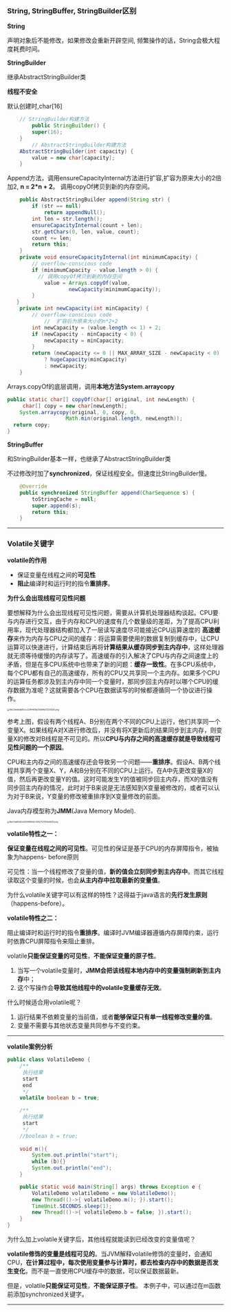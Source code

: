 ### String, StringBuffer, StringBuilder区别

**String**

声明对象后不能修改，如果修改会重新开辟空间, 频繁操作的话，String会极大程度耗费时间。

**StringBuilder**

继承AbstractStringBuilder类

**线程不安全**

默认创建时,char[16]

```java
    // StringBuilder构建方法
		public StringBuilder() {
        super(16);
    }
		// AbstractStringBuilder构建方法
    AbstractStringBuilder(int capacity) {
        value = new char[capacity];
    }
```

Append方法，调用ensureCapacityInternal方法进行扩容,扩容为原来大小的2倍加2,  **n = 2*n + 2**。 调用copyOf拷贝到新的内存空间。

```java
    public AbstractStringBuilder append(String str) {
        if (str == null)
            return appendNull();
        int len = str.length();
        ensureCapacityInternal(count + len);
        str.getChars(0, len, value, count);
        count += len;
        return this;
    } 
	private void ensureCapacityInternal(int minimumCapacity) {
        // overflow-conscious code
        if (minimumCapacity - value.length > 0) {
          // 调用copyOf拷贝到新的内存空间
            value = Arrays.copyOf(value,
                    newCapacity(minimumCapacity));
        }
   }
    private int newCapacity(int minCapacity) {
        // overflow-conscious code
     		//  扩容后为原来大小的n*2+2
        int newCapacity = (value.length << 1) + 2;
        if (newCapacity - minCapacity < 0) {
            newCapacity = minCapacity;
        }
        return (newCapacity <= 0 || MAX_ARRAY_SIZE - newCapacity < 0)
            ? hugeCapacity(minCapacity)
            : newCapacity;
    }
```

Arrays.copyOf的底层调用，调用**本地方法System.arraycopy**

```java
public static char[] copyOf(char[] original, int newLength) {
 	 char[] copy = new char[newLength];
  	System.arraycopy(original, 0, copy, 0,
                   Math.min(original.length, newLength));
  return copy;
}
```

**StringBuffer**

和StringBuilder基本一样，也继承了AbstractStringBuilder类

不过修改时加了**synchronized**，保证线程安全。但速度比StringBuilder慢。

```java
    @Override
    public synchronized StringBuffer append(CharSequence s) {
        toStringCache = null;
        super.append(s);
        return this;
    }
```

------

### Volatile关键字

**volatile的作用**

- 保证变量在线程之间的**可见性**
- **阻止**编译时和运行时的指令**重排序**。



**为什么会出现线程可见性问题**

要想解释为什么会出现线程可见性问题，需要从计算机处理器结构谈起。CPU要与内存进行交互，由于内存和CPU的速度有几个数量级的差距，为了提高CPU利用率，现代处理器结构都加入了一层读写速度尽可能接近CPU运算速度的 **高速缓存**来作为内存与CPU之间的缓存：将运算需要使用的数据复制到缓存中，让CPU运算可以快速进行，计算结束后再将**计算结果从缓存同步到主内存中**，这样处理器就无须等待缓慢的内存读写了。高速缓存的引入解决了CPU与内存之间速度上的矛盾，但是在多CPU系统中也带来了新的问题：**缓存一致性**。在多CPU系统中，每个CPU都有自己的高速缓存，所有的CPU又共享同一个主内存。如果多个CPU的运算任务都涉及到主内存中同一个变量时，那同步回主内存时以哪个CPU的缓存数据为准呢？这就需要各个CPU在数据读写的时候都遵循同一个协议进行操作。

<img src="http://ww1.sinaimg.cn/large/008aPpVGgy1go2qfhcdxpj313i0gi150.jpg" alt="WeChate8da95ccc2284408a218d94d7323592b.png" style="zoom:33%;" />

参考上图，假设有两个线程A、B分别在两个不同的CPU上运行，他们共享同一个变量X。如果线程A对X进行修改后，并没有将X更新后的结果同步到主内存，则变量X的修改对B线程是不可见的。所以**CPU与内存之间的高速缓存就是导致线程可见性问题的一个原因**。

CPU和主内存之间的高速缓存还会导致另一个问题——**重排序**。假设A、B两个线程共享两个变量X、Y，A和B分别在不同的CPU上运行。在A中先更改变量X的值，然后再更改变量Y的值。这时可能发生Y的值被同步回主内存，而X的值没有同步回主内存的情况，此时对于B来说是无法感知到X变量被修改的，或者可以认为对于B来说，Y变量的修改被重排序到X变量修改的前面。



Java内存模型称为**JMM**(Java Memory Model).

<img src="http://ww1.sinaimg.cn/large/008aPpVGgy1go2l3yvm26j30uq0amk6z.jpg" alt="WeChatf6e82e920f48f4d2c7b42757005b4b93.png" style="zoom:33%;" />







**volatile特性之一：**

**保证变量在线程之间的可见性**。可见性的保证是基于CPU的内存屏障指令，被抽象为happens- before原则



可见性：当一个线程修改了变量的值，**新的值会立刻同步到主内存中**。而其它线程读取这个变量的时候，也会**从主内存中拉取最新的变量值**。

为什么volatile关键字可以有这样的特性？这得益于java语言的**先行发生原则**（happens-before）。



**volatile特性之二：**

阻止编译时和运行时的指令**重排序**。编译时JVM编译器遵循内存屏障约束，运行时依靠CPU屏障指令来阻止重排。



volatile**只能保证变量的可见性**，**不能保证变量的原子性**。

1. 当写一个volatile变量时，**JMM会把该线程本地内存中的变量强制刷新到主内存**中；
2. 这个写操作会**导致其他线程中的volatile变量缓存无效**。



什么时候适合用volatile呢？

1. 运行结果不依赖变量的当前值，或者**能够保证只有单一线程修改变量的值**。
2. 变量不需要与其他状态变量共同参与不变约束。

------

**volatile案例分析**

```java
public class VolatileDemo {
    /**
     执行结果
     start
     end
     */
    volatile boolean b = true;

    /**
     执行结果
     start
     */
    //boolean b = true;
    
    void m(){
        System.out.println("start");
        while (b){}
        System.out.println("end");
    }

    public static void main(String[] args) throws Exception e {
        VolatileDemo volatileDemo = new VolatileDemo();
        new Thread(()->{ volatileDemo.m(); }).start();
        TimeUnit.SECONDS.sleep(1);
        new Thread(()->{ volatileDemo.b = false; }).start();
    }
}
```

为什么加上volatile关键字后，其他线程就能读到已经改变的变量值呢？

**volatile修饰的变量是线程可见的**。当JVM解释volatile修饰的变量时，会通知CPU，**在计算过程中，每次使用变量参与计算时，都去检查内存中的数据是否发生变化**，而不是一直使用CPU缓存中的数据，可以保证数据最新。

但是，volatile**只能保证可见性**，**不能保证原子性**。 本例子中，可以通过在m函数前添加synchronized关键字。

------

